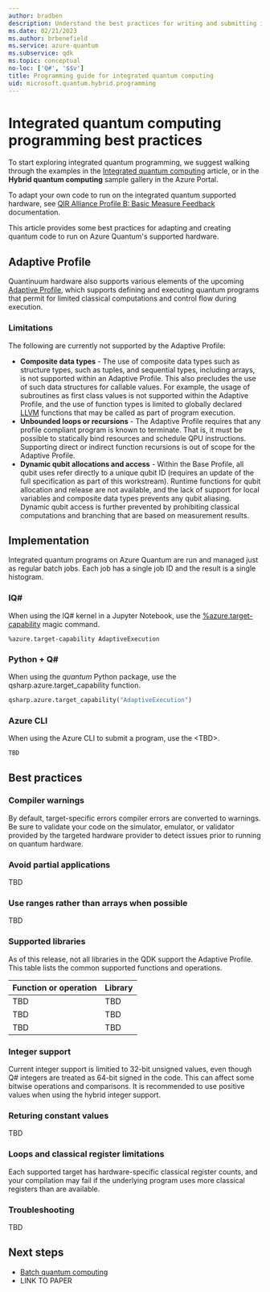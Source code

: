 ```yaml
---
author: bradben
description: Understand the best practices for writing and submitting integrated quantum programs with Q# and the QDK.
ms.date: 02/21/2023
ms.author: brbenefield
ms.service: azure-quantum
ms.subservice: qdk
ms.topic: conceptual
no-loc: ['Q#', '$$v']
title: Programming guide for integrated quantum computing
uid: microsoft.quantum.hybrid.programming
---
```


# Integrated quantum computing programming best practices

To start exploring integrated quantum programming, we suggest walking through the examples in the [Integrated quantum computing](xref:microsoft.quantum.hybrid.integrated) article, or in the **Hybrid quantum computing** sample gallery in the Azure Portal.

To adapt your own code to run on the integrated quantum supported hardware, see [QIR Alliance Profile B: Basic Measure Feedback](https://github.com/qir-alliance/qir-spec/blob/main/specification/v0.1/7_Profiles.md#profile-b-basic-measurement-feedback) documentation. 

This article provides some best practices for adapting and creating quantum code to run on Azure Quantum's supported hardware.

## Adaptive Profile

Quantinuum hardware also supports various elements of the upcoming [Adaptive Profile](https://github.com/qir-alliance/.github/pull/31), which supports defining and executing quantum programs that permit for limited classical computations and control flow during execution.

### Limitations

The following are currently not supported by the Adaptive Profile:

- **Composite data types** - The use of composite data types such as structure types, such as tuples, and sequential types, including arrays, is not supported within an Adaptive Profile. This also precludes the use of such data structures for callable values. For example, the usage of subroutines as first class values is not supported within the Adaptive Profile, and the use of function types is limited to globally declared [LLVM](https://llvm.org/) functions that may be called as part of program execution.
- **Unbounded loops or recursions** - The Adaptive Profile requires that any profile compliant program is known to terminate. That is, it must be possible to statically bind resources and schedule QPU instructions. Supporting direct or indirect function recursions is out of scope for the Adaptive Profile.
- **Dynamic qubit allocations and access** - Within the Base Profile, all qubit uses refer directly to a unique qubit ID (requires an update of the full specification as part of this workstream). Runtime functions for qubit allocation and release are not available, and the lack of support for local variables and composite data types prevents any qubit aliasing. Dynamic qubit access is further prevented by prohibiting classical computations and branching that are based on measurement results.

## Implementation

Integrated quantum programs on Azure Quantum are run and managed just as regular batch jobs. Each job has a single job ID and the result is a single histogram.

### IQ\#

When using the IQ# kernel in a Jupyter Notebook, use the [%azure.target-capability](xref:microsoft.quantum.iqsharp.magic-ref.azure.target-capability) magic command. 

```qsharp
%azure.target-capability AdaptiveExecution
```

### Python + Q\#

When using the *quantum* Python package, use the qsharp.azure.target_capability function. 

```python
qsharp.azure.target_capability("AdaptiveExecution")
```

### Azure CLI

When using the Azure CLI to submit a program, use the \<TBD\>.

```azurecli
TBD
```

## Best practices

### Compiler warnings

By default, target-specific errors compiler errors are converted to warnings.  Be sure to validate your code on the simulator, emulator, or validator provided by the
targeted hardware provider to detect issues prior to running on quantum hardware.

### Avoid partial applications

TBD

### Use ranges rather than arrays when possible

TBD

### Supported libraries

As of this release, not all libraries in the QDK support the Adaptive Profile. This table lists the common supported functions and operations.


| Function or operation | Library |
| --- | --- |
| TBD | TBD |
| TBD | TBD |
| TBD | TBD |

### Integer support

Current integer support is limitied to 32-bit unsigned values, even though Q# integers are treated as 64-bit signed in the code. This can affect some bitwise operations and comparisons. It is recommended to use positive values when using the hybrid integer support.

### Returing constant values

TBD

### Loops and classical register limitations

Each supported target has hardware-specific classical register counts, and your compilation may fail if the underlying program uses more classical registers than are available.

### Troubleshooting

TBD

## Next steps

- [Batch quantum computing](xref:microsoft.quantum.hybrid.batch)
- LINK TO PAPER